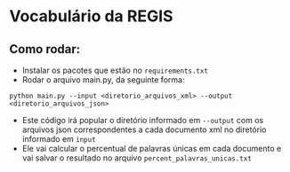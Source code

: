 # Vocabulário da REGIS

## Como rodar:
 - Instalar os pacotes que estão no ``requirements.txt``
 - Rodar o arquivo main.py, da seguinte forma:

``python main.py --input <diretorio_arquivos_xml> --output <diretorio_arquivos_json>``

 - Este código irá popular o diretório informado em ``--output`` com os arquivos json correspondentes a cada documento xml no diretório informado em ``input``
 - Ele vai calcular o percentual de palavras únicas em cada documento e vai salvar o resultado no arquivo ``percent_palavras_unicas.txt``
